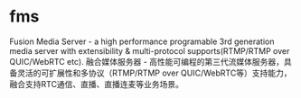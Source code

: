# fms
Fusion Media Server - a high performance programable 3rd generation media server with extensibility &amp; multi-protocol supports(RTMP/RTMP over QUIC/WebRTC etc).
融合媒体服务器 - 高性能可编程的第三代流媒体服务器，具备灵活的可扩展性和多协议（RTMP/RTMP over QUIC/WebRTC等）支持能力，融合支持RTC通信、直播、直播连麦等业务场景。

